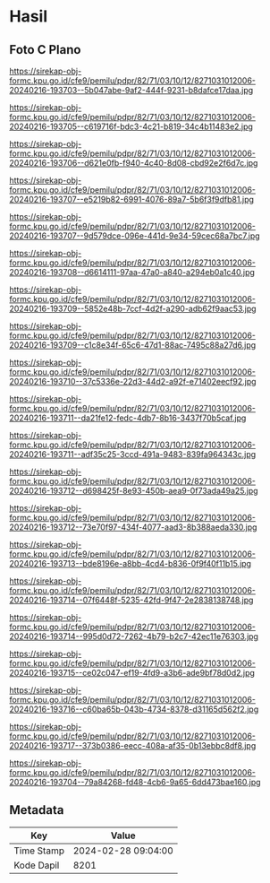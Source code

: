 # Hasil

## Foto C Plano

https://sirekap-obj-formc.kpu.go.id/cfe9/pemilu/pdpr/82/71/03/10/12/8271031012006-20240216-193703--5b047abe-9af2-444f-9231-b8dafce17daa.jpg

https://sirekap-obj-formc.kpu.go.id/cfe9/pemilu/pdpr/82/71/03/10/12/8271031012006-20240216-193705--c619716f-bdc3-4c21-b819-34c4b11483e2.jpg

https://sirekap-obj-formc.kpu.go.id/cfe9/pemilu/pdpr/82/71/03/10/12/8271031012006-20240216-193706--d621e0fb-f940-4c40-8d08-cbd92e2f6d7c.jpg

https://sirekap-obj-formc.kpu.go.id/cfe9/pemilu/pdpr/82/71/03/10/12/8271031012006-20240216-193707--e5219b82-6991-4076-89a7-5b6f3f9dfb81.jpg

https://sirekap-obj-formc.kpu.go.id/cfe9/pemilu/pdpr/82/71/03/10/12/8271031012006-20240216-193707--9d579dce-096e-441d-9e34-59cec68a7bc7.jpg

https://sirekap-obj-formc.kpu.go.id/cfe9/pemilu/pdpr/82/71/03/10/12/8271031012006-20240216-193708--d6614111-97aa-47a0-a840-a294eb0a1c40.jpg

https://sirekap-obj-formc.kpu.go.id/cfe9/pemilu/pdpr/82/71/03/10/12/8271031012006-20240216-193709--5852e48b-7ccf-4d2f-a290-adb62f9aac53.jpg

https://sirekap-obj-formc.kpu.go.id/cfe9/pemilu/pdpr/82/71/03/10/12/8271031012006-20240216-193709--c1c8e34f-65c6-47d1-88ac-7495c88a27d6.jpg

https://sirekap-obj-formc.kpu.go.id/cfe9/pemilu/pdpr/82/71/03/10/12/8271031012006-20240216-193710--37c5336e-22d3-44d2-a92f-e71402eecf92.jpg

https://sirekap-obj-formc.kpu.go.id/cfe9/pemilu/pdpr/82/71/03/10/12/8271031012006-20240216-193711--da21fe12-fedc-4db7-8b16-3437f70b5caf.jpg

https://sirekap-obj-formc.kpu.go.id/cfe9/pemilu/pdpr/82/71/03/10/12/8271031012006-20240216-193711--adf35c25-3ccd-491a-9483-839fa964343c.jpg

https://sirekap-obj-formc.kpu.go.id/cfe9/pemilu/pdpr/82/71/03/10/12/8271031012006-20240216-193712--d698425f-8e93-450b-aea9-0f73ada49a25.jpg

https://sirekap-obj-formc.kpu.go.id/cfe9/pemilu/pdpr/82/71/03/10/12/8271031012006-20240216-193712--73e70f97-434f-4077-aad3-8b388aeda330.jpg

https://sirekap-obj-formc.kpu.go.id/cfe9/pemilu/pdpr/82/71/03/10/12/8271031012006-20240216-193713--bde8196e-a8bb-4cd4-b836-0f9f40f11b15.jpg

https://sirekap-obj-formc.kpu.go.id/cfe9/pemilu/pdpr/82/71/03/10/12/8271031012006-20240216-193714--07f6448f-5235-42fd-9f47-2e2838138748.jpg

https://sirekap-obj-formc.kpu.go.id/cfe9/pemilu/pdpr/82/71/03/10/12/8271031012006-20240216-193714--995d0d72-7262-4b79-b2c7-42ec11e76303.jpg

https://sirekap-obj-formc.kpu.go.id/cfe9/pemilu/pdpr/82/71/03/10/12/8271031012006-20240216-193715--ce02c047-ef19-4fd9-a3b6-ade9bf78d0d2.jpg

https://sirekap-obj-formc.kpu.go.id/cfe9/pemilu/pdpr/82/71/03/10/12/8271031012006-20240216-193716--c60ba65b-043b-4734-8378-d31165d562f2.jpg

https://sirekap-obj-formc.kpu.go.id/cfe9/pemilu/pdpr/82/71/03/10/12/8271031012006-20240216-193717--373b0386-eecc-408a-af35-0b13ebbc8df8.jpg

https://sirekap-obj-formc.kpu.go.id/cfe9/pemilu/pdpr/82/71/03/10/12/8271031012006-20240216-193704--79a84268-fd48-4cb6-9a65-6dd473bae160.jpg


## Metadata

| Key        | Value               |
| ---------- | ------------------- |
| Time Stamp | 2024-02-28 09:04:00 |
| Kode Dapil | 8201                |



